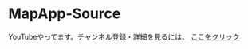 # MapApp-Source
YouTubeやってます。チャンネル登録・詳細を見るには、 [ここをクリック]([https://www.google.com](https://www.youtube.com/@%E3%81%8A%E3%81%AB%E3%81%8E%E3%82%8A%E3%81%A7%E3%81%99-%E9%89%84%E3%82%AA%E3%82%BF))

